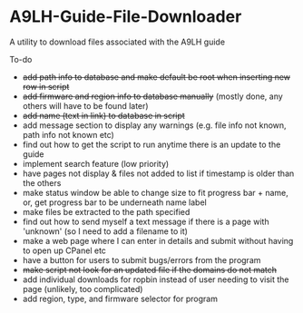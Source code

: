 # A9LH-Guide-File-Downloader
A utility to download files associated with the A9LH guide

To-do
* ~~add path info to database and make default be root when inserting new row in script~~
* ~~add firmware and region info to database manually~~ (mostly done, any others will have to be found later)
* ~~add name (text in link) to database in script~~
* add message section to display any warnings (e.g. file info not known, path info not known etc)
* find out how to get the script to run anytime there is an update to the guide
* implement search feature (low priority)
* have pages not display & files not added to list if timestamp is older than the others
* make status window be able to change size to fit progress bar + name, or, get progress bar to be underneath name label
* make files be extracted to the path specified
* find out how to send myself a text message if there is a page with 'unknown' (so I need to add a filename to it)
* make a web page where I can enter in details and submit without having to open up CPanel etc
* have a button for users to submit bugs/errors from the program
* ~~make script not look for an updated file if the domains do not match~~
* add individual downloads for ropbin instead of user needing to visit the page (unlikely, too complicated)
* add region, type, and firmware selector for program
